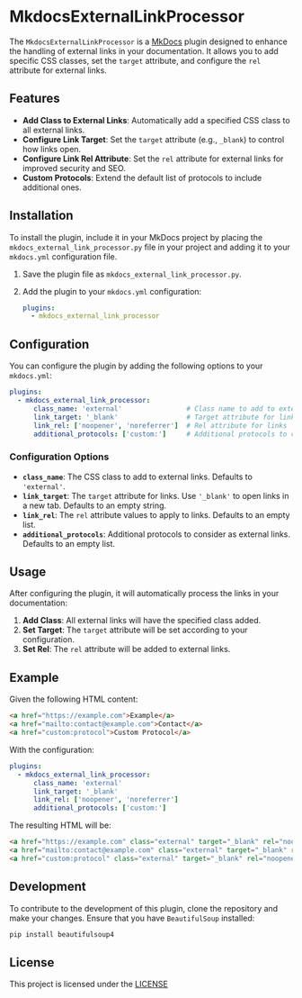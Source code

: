 # MkdocsExternalLinkProcessor

The `MkdocsExternalLinkProcessor` is a [MkDocs](https://mkdocs.org) plugin designed to enhance the handling of external links in your documentation. It allows you to add specific CSS classes, set the `target` attribute, and configure the `rel` attribute for external links.

## Features

- **Add Class to External Links**: Automatically add a specified CSS class to all external links.
- **Configure Link Target**: Set the `target` attribute (e.g., `_blank`) to control how links open.
- **Configure Link Rel Attribute**: Set the `rel` attribute for external links for improved security and SEO.
- **Custom Protocols**: Extend the default list of protocols to include additional ones.

## Installation

To install the plugin, include it in your MkDocs project by placing the `mkdocs_external_link_processor.py` file in your project and adding it to your `mkdocs.yml` configuration file.

1. Save the plugin file as `mkdocs_external_link_processor.py`.
2. Add the plugin to your `mkdocs.yml` configuration:

    ```yaml
    plugins:
      - mkdocs_external_link_processor
    ```

## Configuration

You can configure the plugin by adding the following options to your `mkdocs.yml`:

```yaml
plugins:
  - mkdocs_external_link_processor:
      class_name: 'external'                # Class name to add to external links
      link_target: '_blank'                 # Target attribute for links
      link_rel: ['noopener', 'noreferrer']  # Rel attribute for links
      additional_protocols: ['custom:']     # Additional protocols to consider as external
```

### Configuration Options

- **`class_name`**: The CSS class to add to external links. Defaults to `'external'`.
- **`link_target`**: The `target` attribute for links. Use `'_blank'` to open links in a new tab. Defaults to an empty string.
- **`link_rel`**: The `rel` attribute values to apply to links. Defaults to an empty list.
- **`additional_protocols`**: Additional protocols to consider as external links. Defaults to an empty list.

## Usage

After configuring the plugin, it will automatically process the links in your documentation:

1. **Add Class**: All external links will have the specified class added.
2. **Set Target**: The `target` attribute will be set according to your configuration.
3. **Set Rel**: The `rel` attribute will be added to external links.

## Example

Given the following HTML content:

```html
<a href="https://example.com">Example</a>
<a href="mailto:contact@example.com">Contact</a>
<a href="custom:protocol">Custom Protocol</a>
```

With the configuration:

```yaml
plugins:
  - mkdocs_external_link_processor:
      class_name: 'external'
      link_target: '_blank'
      link_rel: ['noopener', 'noreferrer']
      additional_protocols: ['custom:']
```

The resulting HTML will be:

```html
<a href="https://example.com" class="external" target="_blank" rel="noopener noreferrer">Example</a>
<a href="mailto:contact@example.com" class="external" target="_blank" rel="noopener noreferrer">Contact</a>
<a href="custom:protocol" class="external" target="_blank" rel="noopener noreferrer">Custom Protocol</a>
```

## Development

To contribute to the development of this plugin, clone the repository and make your changes. Ensure that you have `BeautifulSoup` installed:

```bash
pip install beautifulsoup4
```

## License

This project is licensed under the [LICENSE](LICENSE.md)
